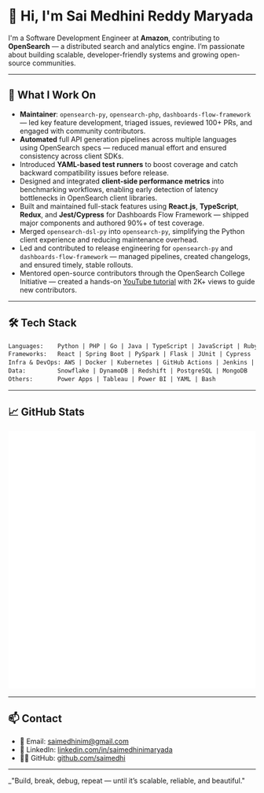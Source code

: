 # 👋 Hi, I'm Sai Medhini Reddy Maryada

I'm a Software Development Engineer at **Amazon**, contributing to **OpenSearch** — a distributed search and analytics engine. I’m passionate about building scalable, developer-friendly systems and growing open-source communities.

---

## 🔧 What I Work On

- **Maintainer**: `opensearch-py`, `opensearch-php`, `dashboards-flow-framework` — led key feature development, triaged issues, reviewed 100+ PRs, and engaged with community contributors.
- **Automated** full API generation pipelines across multiple languages using OpenSearch specs — reduced manual effort and ensured consistency across client SDKs.
- Introduced **YAML-based test runners** to boost coverage and catch backward compatibility issues before release.
- Designed and integrated **client-side performance metrics** into benchmarking workflows, enabling early detection of latency bottlenecks in OpenSearch client libraries.
- Built and maintained full-stack features using **React.js**, **TypeScript**, **Redux**, and **Jest/Cypress** for Dashboards Flow Framework — shipped major components and authored 90%+ of test coverage.
- Merged `opensearch-dsl-py` into `opensearch-py`, simplifying the Python client experience and reducing maintenance overhead.
- Led and contributed to release engineering for `opensearch-py` and `dashboards-flow-framework` — managed pipelines, created changelogs, and ensured timely, stable rollouts.
- Mentored open-source contributors through the OpenSearch College Initiative — created a hands-on [YouTube tutorial](https://youtu.be/igzzlPponiw?si=jbOYFKDrFCzYTcVO) with 2K+ views to guide new contributors.

---

## 🛠️ Tech Stack

```txt
Languages:    Python | PHP | Go | Java | TypeScript | JavaScript | Ruby | SQL
Frameworks:   React | Spring Boot | PySpark | Flask | JUnit | Cypress | Jest
Infra & DevOps: AWS | Docker | Kubernetes | GitHub Actions | Jenkins | Terraform
Data:         Snowflake | DynamoDB | Redshift | PostgreSQL | MongoDB
Others:       Power Apps | Tableau | Power BI | YAML | Bash
```

---

## 📈 GitHub Stats
<p align="center">
  <img src="./metrics.svg" alt="GitHub metrics" width="600">
</p>

---

## 📫 Contact

- 📧 Email: [saimedhinim@gmail.com](mailto:saimedhinim@gmail.com)  
- 💼 LinkedIn: [linkedin.com/in/saimedhinimaryada](https://linkedin.com/in/saimedhinimaryada)  
- 🧑‍💻 GitHub: [github.com/saimedhi](https://github.com/saimedhi)

---

_"Build, break, debug, repeat — until it’s scalable, reliable, and beautiful."

